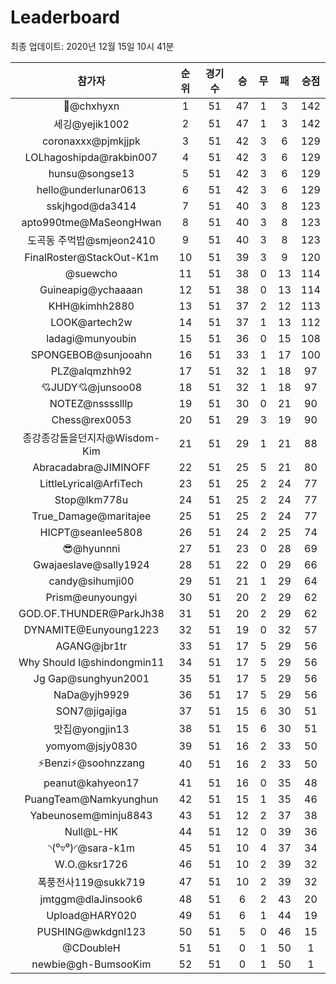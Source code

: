 # Leaderboard
최종 업데이트: 2020년 12월 15일 10시 41분




| 참가자 | 순위 | 경기수 | 승 | 무 | 패 | 승점 |
|:---:|:---:|:---:|:---:|:---:|:---:|:---:|
| 👑@chxhyxn | 1 | 51 | 47 | 1 | 3 | 142 |
| 세깅@yejik1002 | 2 | 51 | 47 | 1 | 3 | 142 |
| coronaxxx@pjmkjjpk | 3 | 51 | 42 | 3 | 6 | 129 |
| LOLhagoshipda@rakbin007 | 4 | 51 | 42 | 3 | 6 | 129 |
| hunsu@songse13 | 5 | 51 | 42 | 3 | 6 | 129 |
| hello@underlunar0613 | 6 | 51 | 42 | 3 | 6 | 129 |
| sskjhgod@da3414 | 7 | 51 | 40 | 3 | 8 | 123 |
| apto990tme@MaSeongHwan | 8 | 51 | 40 | 3 | 8 | 123 |
| 도곡동 주먹밥@smjeon2410 | 9 | 51 | 40 | 3 | 8 | 123 |
| FinalRoster@StackOut-K1m | 10 | 51 | 39 | 3 | 9 | 120 |
| @suewcho | 11 | 51 | 38 | 0 | 13 | 114 |
| Guineapig@ychaaaan | 12 | 51 | 38 | 0 | 13 | 114 |
| KHH@kimhh2880 | 13 | 51 | 37 | 2 | 12 | 113 |
| LOOK@artech2w | 14 | 51 | 37 | 1 | 13 | 112 |
| ladagi@munyoubin | 15 | 51 | 36 | 0 | 15 | 108 |
| SPONGEBOB@sunjooahn | 16 | 51 | 33 | 1 | 17 | 100 |
| PLZ@alqmzhh92 | 17 | 51 | 32 | 1 | 18 | 97 |
| 💘JUDY💘@junsoo08 | 18 | 51 | 32 | 1 | 18 | 97 |
| NOTEZ@nsssslllp | 19 | 51 | 30 | 0 | 21 | 90 |
| Chess@rex0053 | 20 | 51 | 29 | 3 | 19 | 90 |
| 종강종강돌을던지자@Wisdom-Kim | 21 | 51 | 29 | 1 | 21 | 88 |
| Abracadabra@JIMINOFF | 22 | 51 | 25 | 5 | 21 | 80 |
| LittleLyrical@ArfiTech | 23 | 51 | 25 | 2 | 24 | 77 |
| Stop@lkm778u | 24 | 51 | 25 | 2 | 24 | 77 |
| True_Damage@maritajee | 25 | 51 | 25 | 2 | 24 | 77 |
| HICPT@seanlee5808 | 26 | 51 | 24 | 2 | 25 | 74 |
| 😎@hyunnni | 27 | 51 | 23 | 0 | 28 | 69 |
| Gwajaeslave@sally1924 | 28 | 51 | 22 | 0 | 29 | 66 |
| candy@sihumji00 | 29 | 51 | 21 | 1 | 29 | 64 |
| Prism@eunyoungyi | 30 | 51 | 20 | 2 | 29 | 62 |
| GOD.OF.THUNDER@ParkJh38 | 31 | 51 | 20 | 2 | 29 | 62 |
| DYNAMITE@Eunyoung1223 | 32 | 51 | 19 | 0 | 32 | 57 |
| AGANG@jbr1tr | 33 | 51 | 17 | 5 | 29 | 56 |
| Why Should I@shindongmin11 | 34 | 51 | 17 | 5 | 29 | 56 |
| Jg Gap@sunghyun2001 | 35 | 51 | 17 | 5 | 29 | 56 |
| NaDa@yjh9929 | 36 | 51 | 17 | 5 | 29 | 56 |
| SON7@jigajiga | 37 | 51 | 15 | 6 | 30 | 51 |
| 맛집@yongjin13 | 38 | 51 | 15 | 6 | 30 | 51 |
| yomyom@jsjy0830 | 39 | 51 | 16 | 2 | 33 | 50 |
| ⚡Benzi⚡@soohnzzang | 40 | 51 | 16 | 2 | 33 | 50 |
| peanut@kahyeon17 | 41 | 51 | 16 | 0 | 35 | 48 |
| PuangTeam@Namkyunghun | 42 | 51 | 15 | 1 | 35 | 46 |
| Yabeunosem@minju8843 | 43 | 51 | 12 | 2 | 37 | 38 |
| Null@L-HK | 44 | 51 | 12 | 0 | 39 | 36 |
| ◝(⁰▿⁰)◜@sara-k1m | 45 | 51 | 10 | 4 | 37 | 34 |
| W.O.@ksr1726 | 46 | 51 | 10 | 2 | 39 | 32 |
| 폭풍전사119@sukk719 | 47 | 51 | 10 | 2 | 39 | 32 |
| jmtggm@dlaJinsook6 | 48 | 51 | 6 | 2 | 43 | 20 |
| Upload@HARY020 | 49 | 51 | 6 | 1 | 44 | 19 |
| PUSHING@wkdgnl123 | 50 | 51 | 5 | 0 | 46 | 15 |
| @CDoubleH | 51 | 51 | 0 | 1 | 50 | 1 |
| newbie@gh-BumsooKim | 52 | 51 | 0 | 1 | 50 | 1 |
